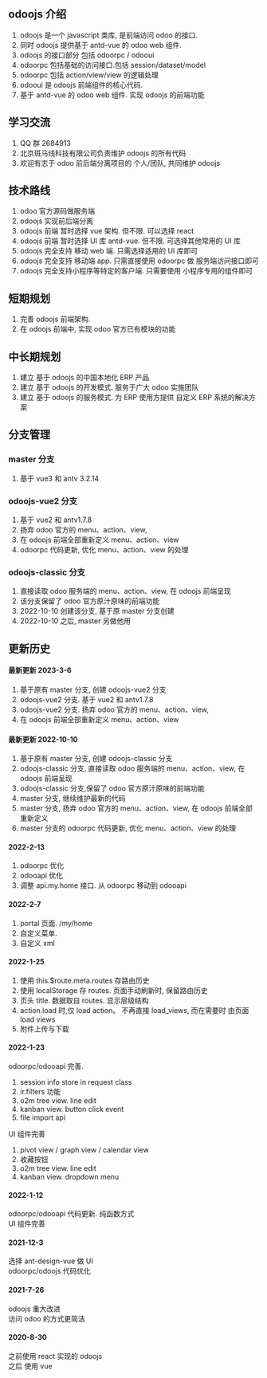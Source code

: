 ## odoojs 介绍

1. odoojs 是一个 javascript 类库, 是前端访问 odoo 的接口.
2. 同时 odoojs 提供基于 antd-vue 的 odoo web 组件.
3. odoojs 的接口部分 包括 odoorpc / odooui
4. odoorpc 包括基础的访问接口.包括 session/dataset/model
5. odoorpc 包括 action/view/view 的逻辑处理
6. odooui 是 odoojs 前端组件的核心代码.
7. 基于 antd-vue 的 odoo web 组件. 实现 odoojs 的前端功能

## 学习交流

1. QQ 群 2684913
2. 北京斑马线科技有限公司负责维护 odoojs 的所有代码
3. 欢迎有志于 odoo 前后端分离项目的 个人/团队, 共同维护 odoojs

## 技术路线

1. odoo 官方源码做服务端
2. odoojs 实现前后端分离
3. odoojs 前端 暂时选择 vue 架构. 但不限. 可以选择 react
4. odoojs 前端 暂时选择 UI 库 antd-vue. 但不限. 可选择其他常用的 UI 库
5. odoojs 完全支持 移动 web 端. 只需选择适用的 UI 库即可
6. odoojs 完全支持 移动端 app. 只需直接使用 odoorpc 做 服务端访问接口即可
7. odoojs 完全支持小程序等特定的客户端. 只需要使用 小程序专用的组件即可

## 短期规划

1. 完善 odoojs 前端架构.
2. 在 odoojs 前端中, 实现 odoo 官方已有模块的功能

## 中长期规划

1. 建立 基于 odoojs 的中国本地化 ERP 产品
2. 建立 基于 odoojs 的开发模式. 服务于广大 odoo 实施团队
3. 建立 基于 odoojs 的服务模式. 为 ERP 使用方提供 自定义 ERP 系统的解决方案

## 分支管理

### master 分支

1. 基于 vue3 和 antv 3.2.14

### odoojs-vue2 分支

1. 基于 vue2 和 antv1.7.8
2. 扬弃 odoo 官方的 menu、action、view,
3. 在 odoojs 前端全部重新定义 menu、action、view
4. odoorpc 代码更新, 优化 menu、action、view 的处理

### odoojs-classic 分支

1. 直接读取 odoo 服务端的 menu、action、view, 在 odoojs 前端呈现
2. 该分支保留了 odoo 官方原汁原味的前端功能
3. 2022-10-10 创建该分支, 基于原 master 分支创建
4. 2022-10-10 之后, master 另做他用

## 更新历史

#### 最新更新 2023-3-6

1. 基于原有 master 分支, 创建 odoojs-vue2 分支
2. odoojs-vue2 分支. 基于 vue2 和 antv1.7.8
3. odoojs-vue2 分支. 扬弃 odoo 官方的 menu、action、view,
4. 在 odoojs 前端全部重新定义 menu、action、view

#### 最新更新 2022-10-10

1. 基于原有 master 分支, 创建 odoojs-classic 分支
2. odoojs-classic 分支, 直接读取 odoo 服务端的 menu、action、view, 在 odoojs 前端呈现
3. odoojs-classic 分支,保留了 odoo 官方原汁原味的前端功能
4. master 分支, 继续维护最新的代码
5. master 分支, 扬弃 odoo 官方的 menu、action、view, 在 odoojs 前端全部重新定义
6. master 分支的 odoorpc 代码更新, 优化 menu、action、view 的处理

#### 2022-2-13

1. odoorpc 优化
2. odooapi 优化
3. 调整 api.my.home 接口. 从 odoorpc 移动到 odooapi

#### 2022-2-7

1. portal 页面. /my/home
2. 自定义菜单.
3. 自定义 xml

#### 2022-1-25

1. 使用 this.\$route.meta.routes 存路由历史
2. 使用 localStorage 存 routes. 页面手动刷新时, 保留路由历史
3. 页头 title. 数据取自 routes. 显示层级结构
4. action.load 时,仅 load action。 不再直接 load_views, 而在需要时 由页面 load views
5. 附件上传与下载

#### 2022-1-23

odoorpc/odooapi 完善.

1. session info store in request class
2. ir.filters 功能
3. o2m tree view. line edit
4. kanban view. button click event
5. file import api

UI 组件完善

1. pivot view / graph view / calendar view
2. 收藏按钮
3. o2m tree view. line edit
4. kanban view. dropdown menu

#### 2022-1-12

odoorpc/odooapi 代码更新. 纯函数方式  
UI 组件完善

#### 2021-12-3

选择 ant-design-vue 做 UI  
odoorpc/odoojs 代码优化

#### 2021-7-26

odoojs 重大改进  
访问 odoo 的方式更简洁

#### 2020-8-30

之前使用 react 实现的 odoojs  
之后 使用 vue
